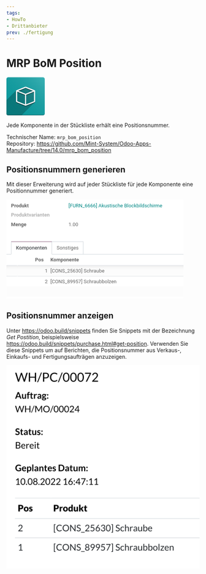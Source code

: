 ```yaml
---
tags:
- HowTo
- Drittanbieter
prev: ./fertigung
---
```

# MRP BoM Position
![icon_oms_box](assets/icon_oms_box.png)

Jede Komponente in der Stückliste erhält eine Positionsnummer.

Technischer Name: `mrp_bom_position`\
Repository: <https://github.com/Mint-System/Odoo-Apps-Manufacture/tree/14.0/mrp_bom_position>

## Positionsnummern generieren

Mit dieser Erweiterung wird auf jeder Stückliste für jede Komponente eine Positionnummer generiert.

![](assets/MRP%20BoM%20Position.png)

## Positionsnummer anzeigen

Unter <https://odoo.build/snippets> finden Sie Snippets mit der Bezeichnung *Get Postition*, beispielsweise <https://odoo.build/snippets/purchase.html#get-position>. Verwenden Sie diese Snippets um auf Berichten, die Positionsnummer aus Verkaus-, Einkaufs- und Fertigungsaufträgen anzuzeigen.

![](assets/MRP%20BoM%20Position%20Report.png)